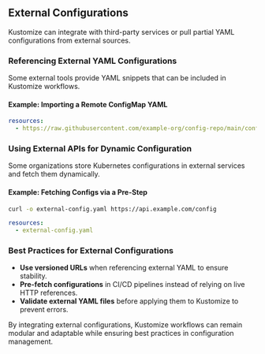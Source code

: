 
## **External Configurations**
Kustomize can integrate with third-party services or pull partial YAML configurations from external sources.

### **Referencing External YAML Configurations**
Some external tools provide YAML snippets that can be included in Kustomize workflows.

#### **Example: Importing a Remote ConfigMap YAML**
```yaml
resources:
  - https://raw.githubusercontent.com/example-org/config-repo/main/configmap.yaml
```

### **Using External APIs for Dynamic Configuration**
Some organizations store Kubernetes configurations in external services and fetch them dynamically.

#### **Example: Fetching Configs via a Pre-Step**
```sh
curl -o external-config.yaml https://api.example.com/config
```
```yaml
resources:
  - external-config.yaml
```

### **Best Practices for External Configurations**
- **Use versioned URLs** when referencing external YAML to ensure stability.
- **Pre-fetch configurations** in CI/CD pipelines instead of relying on live HTTP references.
- **Validate external YAML files** before applying them to Kustomize to prevent errors.

By integrating external configurations, Kustomize workflows can remain modular and adaptable while ensuring best practices in configuration management.

